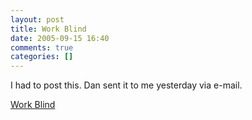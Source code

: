 ```yaml
---
layout: post
title: Work Blind
date: 2005-09-15 16:40
comments: true
categories: []
---
```

I had to post this. Dan sent it to me yesterday via e-mail.

<a href="http://www.livejournal.com/users/tongodeon/311999.html">Work Blind</a>
